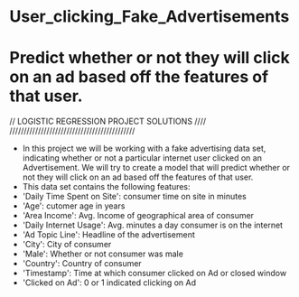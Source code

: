 # User_clicking_Fake_Advertisements
#  Predict whether or not they will click on an ad based off the features of that user.

// LOGISTIC REGRESSION PROJECT SOLUTIONS ////
////////////////////////////////////////////

- In this project we will be working with a fake advertising data set, indicating whether or not a particular internet user clicked on an Advertisement. We will try to create a model that will predict whether or not they will click on an ad based off the features of that user.
- This data set contains the following features:
-   'Daily Time Spent on Site': consumer time on site in minutes
-    'Age': cutomer age in years
-    'Area Income': Avg. Income of geographical area of consumer
-    'Daily Internet Usage': Avg. minutes a day consumer is on the internet
-    'Ad Topic Line': Headline of the advertisement
-    'City': City of consumer
-    'Male': Whether or not consumer was male
-    'Country': Country of consumer
-    'Timestamp': Time at which consumer clicked on Ad or closed window
-    'Clicked on Ad': 0 or 1 indicated clicking on Ad

